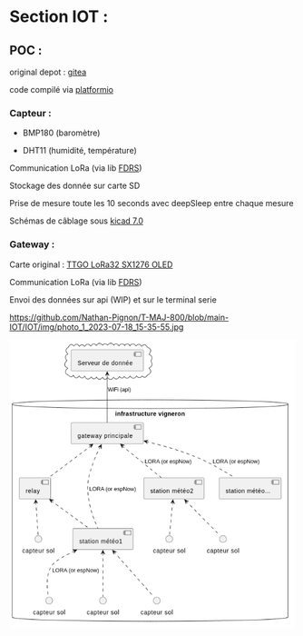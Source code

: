 # Section IOT :

## POC :

original depot : [gitea](https://git.lab-ouest.org/Epitech/T-MAJ-800_msc2024)

code compilé via [platformio](https://platformio.org/)

### Capteur :

- BMP180 (baromètre)

- DHT11 (humidité, température)

Communication LoRa (via lib [FDRS](https://github.com/timmbogner/Farm-Data-Relay-System))

Stockage des donnée sur carte SD

Prise de mesure toute les 10 seconds avec deepSleep entre chaque mesure

Schémas de câblage sous [kicad 7.0](https://www.kicad.org/)



### Gateway :

Carte original : [TTGO LoRa32 SX1276 OLED](https://fr.aliexpress.com/item/4001275174741.html)

Communication LoRa (via lib [FDRS](https://github.com/timmbogner/Farm-Data-Relay-System))

Envoi des données sur api (WIP) et sur le terminal serie


https://github.com/Nathan-Pignon/T-MAJ-800/blob/main-IOT/IOT/img/photo_1_2023-07-18_15-35-55.jpg


![archi global](img/archiGraph.png)
